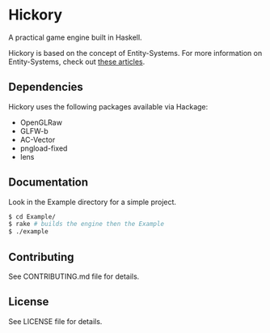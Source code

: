 # Hickory

A practical game engine built in Haskell.

Hickory is based on the concept of Entity-Systems. For more information on Entity-Systems, check out [these articles](http://entity-systems.wikidot.com/).

## Dependencies

Hickory uses the following packages available via Hackage:

- OpenGLRaw
- GLFW-b 
- AC-Vector
- pngload-fixed
- lens

## Documentation

Look in the Example directory for a simple project.

```Bash
$ cd Example/
$ rake # builds the engine then the Example
$ ./example
```

## Contributing

See CONTRIBUTING.md file for details.

## License

See LICENSE file for details.
